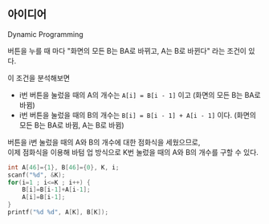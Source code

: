 ## 아이디어
Dynamic Programming

버튼을 누를 때 마다 "화면의 모든 B는 BA로 바뀌고, A는 B로 바뀐다" 라는 조건이 있다.

이 조건을 분석해보면
- i번 버튼을 눌렀을 때의 A의 개수는 `A[i] = B[i - 1]` 이고    (화면의 모든 B는 BA로 바뀜)
- i번 버튼을 눌렀을 때의 B의 개수는 `B[i] = B[i - 1] + A[i - 1]` 이다.    (화면의 모든 B는 BA로 바뀜, A는 B로 바뀜)

버튼을 i번 눌렀을 때의 A와 B의 개수에 대한 점화식을 세웠으므로,  
이제 점화식을 이용해 바텀 업 방식으로 K번 눌렀을 때의 A와 B의 개수를 구할 수 있다.
```c
int A[46]={1}, B[46]={0}, K, i;
scanf("%d", &K);
for(i=1 ; i<=K ; i++) {
	B[i]=B[i-1]+A[i-1];
	A[i]=B[i-1];
}
printf("%d %d", A[K], B[K]);
```